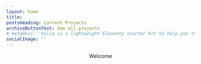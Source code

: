 ```yaml
---
layout: home
title: 
postsHeading: Current Projects
archiveButtonText: See all projects
# metaDesc: 'Hylia is a lightweight Eleventy starter kit to help you to create your own blog or personal website.'
socialImage: ''
---
```


<div align="center">
 Welcome
</div>

